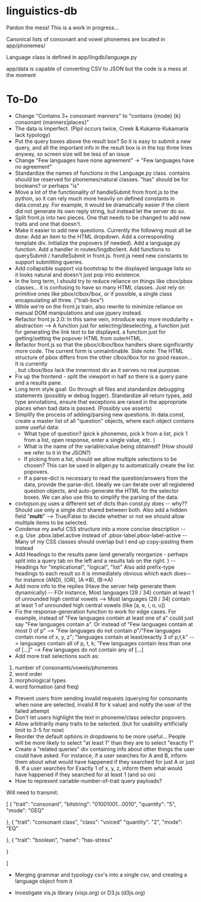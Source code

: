 # linguistics-db

Pardon the mess! This is a work in progress...

Canonical lists of consonant and vowel phonemes are located in app/phonemes/

Language class is defined in app/lingdb/language.py

app/data is capable of converting CSV to JSON but the code is a mess at the moment


To-Do
========
* Change "Contains 3+ consonant manners" to "contains {mode} {k} consonant {manners|places}"
* The data is imperfect. (Pipil occurs twice, Creek & Kukama-Kukamaria lack typology)
* Put the query boxes above the result box? So it is easy to submit a new query,
and all the important info in the result box is in the top three lines anyway, so
screen size will be less of an issue
* Change "Few languages have none agreement" -> "Few languages have no agreement"
* Standardize the names of functions in the Language.py class. contains should be
reserved for phonemes/natural classes. "has" should be for booleans? or perhaps "is"
* Move a lot of the functionality of handleSubmit from front.js to the python, so it can rely much more heavily on defined constants in data.const.py. For example, it would be dramatically easier if the client did not generate its own reply string, but instead let the server do so.
* Split front.js into two pieces. One that needs to be changed to add new traits and one that doesn't.
* Make it easier to add new questions. Currently the following must all be done: Add an item to the HTML dropdown. Add a corresponding template div. Initialize the popovers (if needed). Add a language.py function. Add a handler in routes/lingdbclient. Add functions to querySubmit / handleSubmit in front.js. front.js need new constants to support submitting queries.
* Add collapsible support via bootstrap to the displayed language lists so it looks natural and doesn't just pop into existence.
* In the long term, I should try to reduce reliance on things like cbox/pbox classes... it is confusing to have so many HTML classes. Just rely on primitive ones like pbox/clbox/lbox, or if possible, a single class encapsulating all three. ("trait-box")
* While we're on the front.js train, also rewrite to minimize reliance on manual DOM manipulations and use jquery instead.
* Refactor front.js 2.0: In this same vein, introduce way more modularity + abstraction --> A function just for selecting/deselecting, a function just for generating the link text to be displayed, a function just for getting/setting the popover HTML from outerHTML.
* Refactor front.js so that the pbox/clbox/lbox handlers share significantly more code. The current form is unmaintinable. Side note: The HTML structure of pbox differs from the other clbox/lbox for no good reason... It is currently <tr><td><div></div></td></tr>, but clbox/lbox lack the innermost div as it serves no real purpose.
* Fix up the frontend - split the viewport in half so there is a query pane and a results pane.
* Long term style goal: Go through all files and standardize debugging statements (possibly w debug logger). Standardize all return types, add type annotations, ensure that exceptions are raised in the appropriate places when
bad data is passed. (Possibly use asserts)
* Simplify the process of adding/parsing new questions.  In data.const, create
a master list of all "question" objects, where each object contains some useful data:
  - What type of question? (pick k phonemes, pick k from a list, pick 1 from a list, open response, enter a single value, etc. )
  - What is the name of the variable/value being obtained? (How should we refer to it in the JSON?)
  - If picking from a list, should we allow multiple selections to be chosen? This can be used in allgen.py to automatically create the list popovers.
  - If a parse-dict is necessary to read the question/answers from the data,
  provide the parse-dict.
Ideally we can iterate over all registered question objects, and auto-generate
the HTML for the selector boxes. We can also use this to simplify the parsing of the data.
* csvtojson.py uses a different set of dicts than const.py does -- why?? Should use only a single dict shared between both. Also add a hidden field
"__multi__" --> True/False to decide whether or not we should allow multiple
items to be selected.
* Condense my awful CSS structure into a more concise description -- e.g.
Use .pbox.label.active instead of .pbox-label.pbox-label-active  -- Many of my CSS classes should overlap but I end up copy-pasting them instead
* Add Headings to the results pane (and generally reorganize - perhaps split into a query tab on the left and a results tab on the right. ) -- Headings for "implicational", "logical", "list"
Also add prefix-type headings to each result so it is immediately obvious which each does-- for instance (AND), (OR), (A->B), (B->A)
* Add more info to the replies (Have the server help generate them dynamically) -- FOr instance,
Most languages (28 / 34) contain at least 1 of unrounded high central vowels -->
Most languages (28 / 34) contain at least 1 of unrounded high central vowels (like [a, e, i, o, u])
* Fix the response-generation function to work for edge cases. For example, instead of "Few languages contain at least one of a" could just say "Few languages contain a". Or instead of "Few languages contain at most 0 of p" --> "Few languages do not contain p"/"Few languages contain none of x, y, z"; "languages contain at least/exactly 3 of p,t,k" --> languages contain all of p, t, k; "Few languages contain less than one of [...]" --> Few languages do not contain any of [...]
* Add more trait selections such as:
1. number of consonants/vowels/phonemes
2. word order
3. morphological types
4. word formation (and freq)
* Prevent users from sending invalid requests (querying for consonants when none are selected, invalid # for k value) and notify the user of the failed attempt
* Don't let users highlight the text in phoneme/class selector popovers.
* Allow arbitrarily many traits to be selected. (but for usability artificially limit to 3-5 for now)
* Reorder the default options in dropdowns to be more useful... People will be more likely to select "at least 1" than they are to select "exactly 1"
* Create a "related queries" div containing info about other things the user could have asked. For instance, if a user searches for A and B, inform them about what would have happened if they searched for just A or just B. If a user searches for Exactly 1 of x, y, z, inform them what would have happened if they searched for at least 1 (and so on)
* How to represent variable-number-of-trait query payloads?

Will need to transmit:

[
  {
    "trait": "consonant",
    "bitstring": "01001001...0010",
    "quantity": "5",
    "mode": "GEQ"

  },
  {
    "trait": "consonant class",
    "class": "voiced"
    "quantity": "2",
    "mode": "EQ"

  },
  {
    "trait": "boolean",
    "name": "has-stress"

  }

]


* Merging grammar and typology csv's into a single csv, and creating a language object from it

* Investigate vis.js library (visjs.org) or D3.js (d3js.org)
